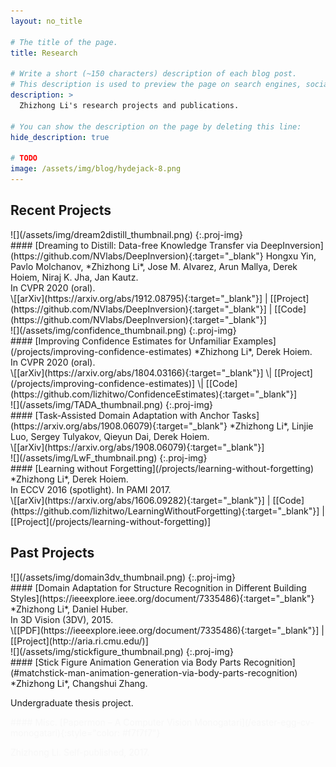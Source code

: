 ```yaml
---
layout: no_title

# The title of the page.
title: Research

# Write a short (~150 characters) description of each blog post.
# This description is used to preview the page on search engines, social media, etc.
description: >
  Zhizhong Li's research projects and publications.

# You can show the description on the page by deleting this line:
hide_description: true

# TODO
image: /assets/img/blog/hydejack-8.png
---
```


## Recent Projects

<div>
<div class='proj-fig' markdown="1">
![](/assets/img/dream2distill_thumbnail.png)
{:.proj-img}
</div>
<div class='proj-mid'></div>
<div class='proj-txt' markdown="1">
#### [Dreaming to Distill: Data-free Knowledge Transfer via DeepInversion](https://github.com/NVlabs/DeepInversion){:target="_blank"}
Hongxu Yin, Pavlo Molchanov, *Zhizhong Li*, Jose M. Alvarez, Arun Mallya, Derek Hoiem, Niraj K. Jha, Jan Kautz.
<br>
In CVPR 2020 (oral).
<br>
\[[arXiv](https://arxiv.org/abs/1912.08795){:target="_blank"}] | [[Project](https://github.com/NVlabs/DeepInversion){:target="_blank"}] | [[Code](https://github.com/NVlabs/DeepInversion){:target="_blank"}]
</div>
</div>



<div>
<div class='proj-fig' markdown="1">
![](/assets/img/confidence_thumbnail.png)
{:.proj-img}
</div>
<div class='proj-mid'></div>
<div class='proj-txt' markdown="1">
#### [Improving Confidence Estimates for Unfamiliar Examples](/projects/improving-confidence-estimates)
*Zhizhong Li*, Derek Hoiem.
<br>
In CVPR 2020 (oral).
<br>
\[[arXiv](https://arxiv.org/abs/1804.03166){:target="_blank"}] \| [[Project](/projects/improving-confidence-estimates)] \| [[Code](https://github.com/lizhitwo/ConfidenceEstimates){:target="_blank"}]
</div>
</div>



<div>
<div class='proj-fig' markdown="1">
![](/assets/img/TADA_thumbnail.png)
{:.proj-img}
</div>
<div class='proj-mid'></div>
<div class='proj-txt' markdown="1">
#### [Task-Assisted Domain Adaptation with Anchor Tasks](https://arxiv.org/abs/1908.06079){:target="_blank"}
*Zhizhong Li*, Linjie Luo, Sergey Tulyakov, Qieyun Dai, Derek Hoiem.
<br>
\[[arXiv](https://arxiv.org/abs/1908.06079){:target="_blank"}]
</div>
</div>



<div>
<div class='proj-fig' markdown="1">
![](/assets/img/LwF_thumbnail.png)
{:.proj-img}
</div>
<div class='proj-mid'></div>
<div class='proj-txt' markdown="1">
#### [Learning without Forgetting](/projects/learning-without-forgetting)
*Zhizhong Li*, Derek Hoiem.
<br>
In ECCV 2016 (spotlight). In PAMI 2017.
<br>
\[[arXiv](https://arxiv.org/abs/1606.09282){:target="_blank"}] | [[Code](https://github.com/lizhitwo/LearningWithoutForgetting){:target="_blank"}] | [[Project](/projects/learning-without-forgetting)]
</div>
</div>


## Past Projects

<div>
<div class='proj-fig' markdown="1">
![](/assets/img/domain3dv_thumbnail.png)
{:.proj-img}
</div>
<div class='proj-mid'></div>
<div class='proj-txt' markdown="1">
#### [Domain Adaptation for Structure Recognition in Different Building Styles](https://ieeexplore.ieee.org/document/7335486){:target="_blank"}
*Zhizhong Li*, Daniel Huber.
<br>
In 3D Vision (3DV), 2015.
<br>
\[[PDF](https://ieeexplore.ieee.org/document/7335486){:target="_blank"}] | [[Project](http://aria.ri.cmu.edu/)]
</div>
</div>



<div>
<div class='proj-fig' markdown="1">
![](/assets/img/stickfigure_thumbnail.png)
{:.proj-img}
</div>
<div class='proj-mid'></div>
<div class='proj-txt' markdown="1">
#### [Stick Figure Animation Generation via Body Parts Recognition](#matchstick-man-animation-generation-via-body-parts-recognition)
*Zhizhong Li*, Changshui Zhang.

Undergraduate thesis project.
</div>
</div>


<div style="color: #f7f7f7;" markdown="1">
#### Misc.
[Papermon – A Computer Vision Monogatari](/easter-egg-cv-monogatari){:style="color: #f7f7f7"}

Zhizhong Li. Self-published, 2017.
</div>
